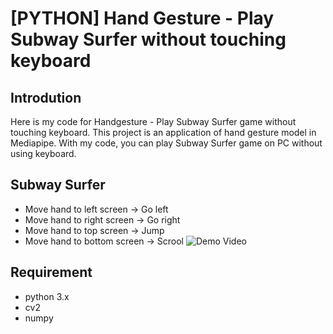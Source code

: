 # [PYTHON] Hand Gesture - Play Subway Surfer without touching keyboard
## Introdution
Here is my code for Handgesture - Play Subway Surfer game without touching keyboard. This project is an application of hand gesture model in Mediapipe. With my code, you can play Subway Surfer game on PC without using keyboard.
## Subway Surfer
* Move hand to left screen -> Go left<br>
* Move hand to right screen -> Go right<br>
* Move hand to top screen -> Jump
* Move hand to bottom screen -> Scrool
![Demo Video](https://github.com/hoang-nguyens/Subway-Surfer-Mediapipe/tree/main/demo%20video)
## Requirement
* python 3.x
* cv2
* numpy
  
